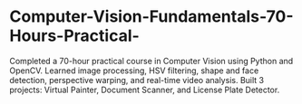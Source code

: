 # Computer-Vision-Fundamentals-70-Hours-Practical-
Completed a 70-hour practical course in Computer Vision using Python and OpenCV. Learned image processing, HSV filtering, shape and face detection, perspective warping, and real-time video analysis. Built 3 projects: Virtual Painter, Document Scanner, and License Plate Detector.
